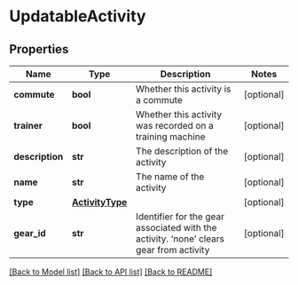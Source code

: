 # UpdatableActivity

## Properties
Name | Type | Description | Notes
------------ | ------------- | ------------- | -------------
**commute** | **bool** | Whether this activity is a commute | [optional] 
**trainer** | **bool** | Whether this activity was recorded on a training machine | [optional] 
**description** | **str** | The description of the activity | [optional] 
**name** | **str** | The name of the activity | [optional] 
**type** | [**ActivityType**](ActivityType.md) |  | [optional] 
**gear_id** | **str** | Identifier for the gear associated with the activity. ‘none’ clears gear from activity | [optional] 

[[Back to Model list]](../README.md#documentation-for-models) [[Back to API list]](../README.md#documentation-for-api-endpoints) [[Back to README]](../README.md)


